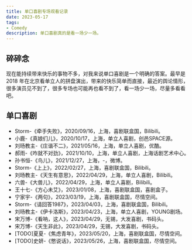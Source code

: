 ```yaml
---
title: 单口喜剧专场观看记录
date: 2023-05-17
tags:
- Comedy
description: 单口喜剧真的是看一场少一场。
---
```


## 碎碎念

现在能持续带来快乐的事物不多，对我来说单口喜剧是一个明确的答案。最早是 2018 年在北京看单立人的拼盘演出，带来的快乐简单而直接，最近的舆论情形，很多演员见不到了，很多专场也可能再也看不到了，看一场少一场，尽量多看看吧。

## 单口喜剧

- Storm-《牵手失败》，2020/09/16，上海，喜剧联盒国，Bilibili。  
- 小鹿-《真娘们儿》，2020/10/17，上海，单立人喜剧，创邑SPACE源。  
- 刘旸教主-《庄谐不二》，2021/05/16，上海，单立人喜剧，优酷。  
- 郝雨-《咋就不对劲》，2021/10/10，上海，单立人喜剧，上海话剧艺术中心。  
- 孙书恒-《鸟儿》，2021/12/27，上海，-，微博。  
- Storm-《上上》，2022/02/27，上海，喜剧联盒国，Bilibili。   
- 刘旸教主-《天生有意思》，2022/04/29，上海，单立人喜剧，Bilibili。   
- 六兽-《大兽儿》，2022/04/29，上海，单立人喜剧，Bilibili。   
- 王十七-《方心未艾》，2023/01/08，上海，喜剧联盒国，喜剧盒子。   
- 宁家宇-《两句》，2023/03/19，上海，喜剧联盒国，尽情空间。   
- Storm-《请回答1987》，2023/04/03，上海，喜剧联盒国，Bilibili。   
- 刘旸教主-《伊卡洛斯》，2023/04/23，上海，单立人喜剧，YOUNG剧场。   
- 宋万博-《看呐，这人》，2023/04/29，无锡，大发喜剧，书码头。   
- 宋万博-《天生非此》，2023/04/29，无锡，大发喜剧，书码头。   
- [TODO]夏夏-《焦虑青年》，2023/05/20，上海，喜剧联盒国，尽情空间。   
- [TODO]史妍-《憋说话》，2023/05/26，上海，喜剧联盒国，尽情空间。   